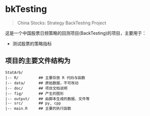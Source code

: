 # bkTesting

> China Stocks: Strategy BackTesting Project

这是一个中国股票日频策略的回测项目(BackTesting)的项目，主要用于：

- 测试股票的策略指标

## 项目的主要文件结构为

    StatArb/
    |-- R/         ## 主要存放 R 代码与函数
    |-- data/      ## 原始数据，不可改动
    |-- doc/       ## 项目文档说明
    |-- fig/       ## 产生的图形
    |-- output/    ## 由脚本生成的数据、文件等
    |-- src/       ## py, cpp
    |-- main.R     ## 主要的执行函数
